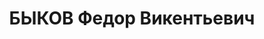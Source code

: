 ---
title: БЫКОВ Федор Викентьевич
description: "Род. в 1894, член ВКП(б) с 1921. Полковник, начальник 6-го отдела штаба\
  \ Киевского ВО \n  Арестован 04.10.1937. Приговор: ВК ВС СССР, 19.11.1937 – ВМН.\
  \ Расстрелян 1937. \n  Реабилитирован 11.06.1957"
---